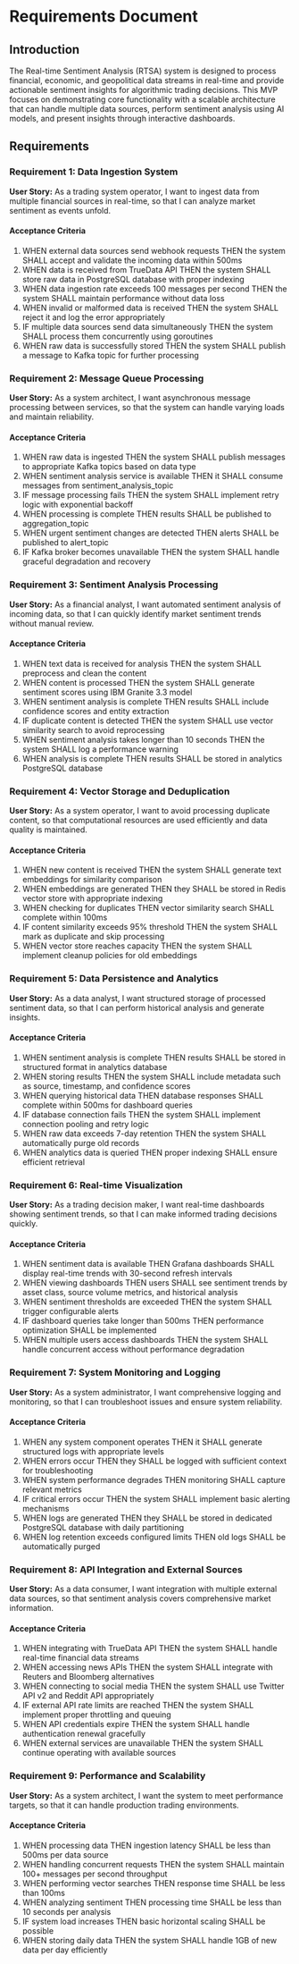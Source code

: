 # Requirements Document

## Introduction

The Real-time Sentiment Analysis (RTSA) system is designed to process financial, economic, and geopolitical data streams in real-time and provide actionable sentiment insights for algorithmic trading decisions. This MVP focuses on demonstrating core functionality with a scalable architecture that can handle multiple data sources, perform sentiment analysis using AI models, and present insights through interactive dashboards.

## Requirements

### Requirement 1: Data Ingestion System

**User Story:** As a trading system operator, I want to ingest data from multiple financial sources in real-time, so that I can analyze market sentiment as events unfold.

#### Acceptance Criteria

1. WHEN external data sources send webhook requests THEN the system SHALL accept and validate the incoming data within 500ms
2. WHEN data is received from TrueData API THEN the system SHALL store raw data in PostgreSQL database with proper indexing
3. WHEN data ingestion rate exceeds 100 messages per second THEN the system SHALL maintain performance without data loss
4. WHEN invalid or malformed data is received THEN the system SHALL reject it and log the error appropriately
5. IF multiple data sources send data simultaneously THEN the system SHALL process them concurrently using goroutines
6. WHEN raw data is successfully stored THEN the system SHALL publish a message to Kafka topic for further processing

### Requirement 2: Message Queue Processing

**User Story:** As a system architect, I want asynchronous message processing between services, so that the system can handle varying loads and maintain reliability.

#### Acceptance Criteria

1. WHEN raw data is ingested THEN the system SHALL publish messages to appropriate Kafka topics based on data type
2. WHEN sentiment analysis service is available THEN it SHALL consume messages from sentiment_analysis_topic
3. IF message processing fails THEN the system SHALL implement retry logic with exponential backoff
4. WHEN processing is complete THEN results SHALL be published to aggregation_topic
5. WHEN urgent sentiment changes are detected THEN alerts SHALL be published to alert_topic
6. IF Kafka broker becomes unavailable THEN the system SHALL handle graceful degradation and recovery

### Requirement 3: Sentiment Analysis Processing

**User Story:** As a financial analyst, I want automated sentiment analysis of incoming data, so that I can quickly identify market sentiment trends without manual review.

#### Acceptance Criteria

1. WHEN text data is received for analysis THEN the system SHALL preprocess and clean the content
2. WHEN content is processed THEN the system SHALL generate sentiment scores using IBM Granite 3.3 model
3. WHEN sentiment analysis is complete THEN results SHALL include confidence scores and entity extraction
4. IF duplicate content is detected THEN the system SHALL use vector similarity search to avoid reprocessing
5. WHEN sentiment analysis takes longer than 10 seconds THEN the system SHALL log a performance warning
6. WHEN analysis is complete THEN results SHALL be stored in analytics PostgreSQL database

### Requirement 4: Vector Storage and Deduplication

**User Story:** As a system operator, I want to avoid processing duplicate content, so that computational resources are used efficiently and data quality is maintained.

#### Acceptance Criteria

1. WHEN new content is received THEN the system SHALL generate text embeddings for similarity comparison
2. WHEN embeddings are generated THEN they SHALL be stored in Redis vector store with appropriate indexing
3. WHEN checking for duplicates THEN vector similarity search SHALL complete within 100ms
4. IF content similarity exceeds 95% threshold THEN the system SHALL mark as duplicate and skip processing
5. WHEN vector store reaches capacity THEN the system SHALL implement cleanup policies for old embeddings

### Requirement 5: Data Persistence and Analytics

**User Story:** As a data analyst, I want structured storage of processed sentiment data, so that I can perform historical analysis and generate insights.

#### Acceptance Criteria

1. WHEN sentiment analysis is complete THEN results SHALL be stored in structured format in analytics database
2. WHEN storing results THEN the system SHALL include metadata such as source, timestamp, and confidence scores
3. WHEN querying historical data THEN database responses SHALL complete within 500ms for dashboard queries
4. IF database connection fails THEN the system SHALL implement connection pooling and retry logic
5. WHEN raw data exceeds 7-day retention THEN the system SHALL automatically purge old records
6. WHEN analytics data is queried THEN proper indexing SHALL ensure efficient retrieval

### Requirement 6: Real-time Visualization

**User Story:** As a trading decision maker, I want real-time dashboards showing sentiment trends, so that I can make informed trading decisions quickly.

#### Acceptance Criteria

1. WHEN sentiment data is available THEN Grafana dashboards SHALL display real-time trends with 30-second refresh intervals
2. WHEN viewing dashboards THEN users SHALL see sentiment trends by asset class, source volume metrics, and historical analysis
3. WHEN sentiment thresholds are exceeded THEN the system SHALL trigger configurable alerts
4. IF dashboard queries take longer than 500ms THEN performance optimization SHALL be implemented
5. WHEN multiple users access dashboards THEN the system SHALL handle concurrent access without performance degradation

### Requirement 7: System Monitoring and Logging

**User Story:** As a system administrator, I want comprehensive logging and monitoring, so that I can troubleshoot issues and ensure system reliability.

#### Acceptance Criteria

1. WHEN any system component operates THEN it SHALL generate structured logs with appropriate levels
2. WHEN errors occur THEN they SHALL be logged with sufficient context for troubleshooting
3. WHEN system performance degrades THEN monitoring SHALL capture relevant metrics
4. IF critical errors occur THEN the system SHALL implement basic alerting mechanisms
5. WHEN logs are generated THEN they SHALL be stored in dedicated PostgreSQL database with daily partitioning
6. WHEN log retention exceeds configured limits THEN old logs SHALL be automatically purged

### Requirement 8: API Integration and External Sources

**User Story:** As a data consumer, I want integration with multiple external data sources, so that sentiment analysis covers comprehensive market information.

#### Acceptance Criteria

1. WHEN integrating with TrueData API THEN the system SHALL handle real-time financial data streams
2. WHEN accessing news APIs THEN the system SHALL integrate with Reuters and Bloomberg alternatives
3. WHEN connecting to social media THEN the system SHALL use Twitter API v2 and Reddit API appropriately
4. IF external API rate limits are reached THEN the system SHALL implement proper throttling and queuing
5. WHEN API credentials expire THEN the system SHALL handle authentication renewal gracefully
6. WHEN external services are unavailable THEN the system SHALL continue operating with available sources

### Requirement 9: Performance and Scalability

**User Story:** As a system architect, I want the system to meet performance targets, so that it can handle production trading environments.

#### Acceptance Criteria

1. WHEN processing data THEN ingestion latency SHALL be less than 500ms per data source
2. WHEN handling concurrent requests THEN the system SHALL maintain 100+ messages per second throughput
3. WHEN performing vector searches THEN response time SHALL be less than 100ms
4. WHEN analyzing sentiment THEN processing time SHALL be less than 10 seconds per analysis
5. IF system load increases THEN basic horizontal scaling SHALL be possible
6. WHEN storing daily data THEN the system SHALL handle 1GB of new data per day efficiently
